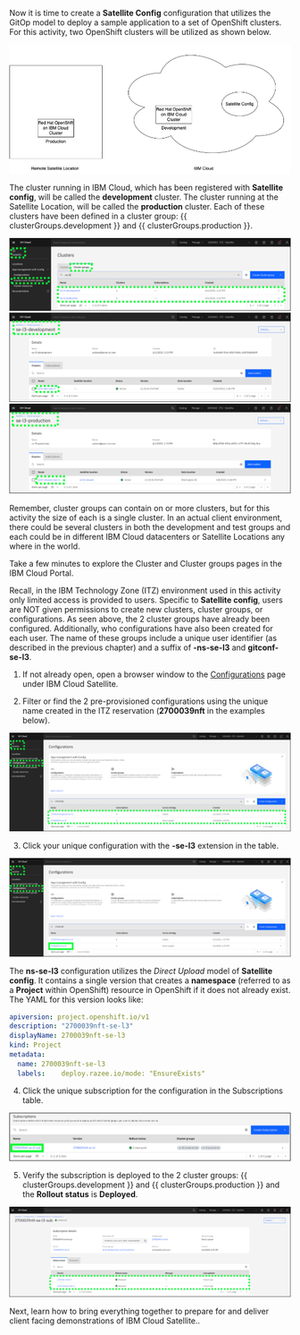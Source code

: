 Now it is time to create a **Satellite Config** configuration that utilizes the GitOp model to deploy a sample application to a set of OpenShift clusters. For this activity, two OpenShift clusters will be utilized as shown below.

![](_attachments/Sat-ConfigDemoArch.png)

The cluster running in IBM Cloud, which has been registered with **Satellite config**, will be called the **development** cluster. The cluster running at the Satellite Location, will be called the **production** cluster. Each of these clusters have been defined in a cluster group: {{ clusterGroups.development }} and {{ clusterGroups.production }}. 

![](_attachments/Sat-ConfigClusterGroups.png)
![](_attachments/Sat-ConfigDevClusterGroup.png)
![](_attachments/Sat-ConfigProdClusterGroup.png)

Remember, cluster groups can contain on or more clusters, but for this activity the size of each is a single cluster. In an actual client environment, there could be several clusters in both the development and test groups and each could be in different IBM Cloud datacenters or Satellite Locations any where in the world.

Take a few minutes to explore the Cluster and Cluster groups pages in the IBM Cloud Portal.

Recall, in the IBM Technology Zone (ITZ) environment used in this activity only limited access is provided to users. Specific to **Satellite config**, users are NOT given permissions to create new clusters, cluster groups, or configurations. As seen above, the 2 cluster groups have already been configured. Additionally, who configurations have also been created for each user. The name of these groups include a unique user identifier (as described in the previous chapter) and a suffix of **-ns-se-l3** and **gitconf-se-l3**. 

1. If not already open, open a browser window to the <a href="https://cloud.ibm.com/satellite/configuration" target="_blank">Configurations</a> page under IBM Cloud Satellite.

2. Filter or find the 2 pre-provisioned configurations using the unique name created in the ITZ reservation (**2700039nft** in the examples below).

![](_attachments/Sat-ConfigMyConfigs.png)

3. Click your unique configuration with the **-se-l3** extension in the table.

![](_attachments/Sat-ConfigMyConfigs-Click-SEL3.png)

The **ns-se-l3** configuration utilizes the *Direct Upload* model of **Satellite config**. It contains a single version that creates a **namespace** (referred to as a **Project** within OpenShift) resource in OpenShift if it does not already exist. The YAML for this version looks like:

```yaml
apiversion: project.openshift.io/v1
description: "2700039nft-se-l3"
displayName: 2700039nft-se-l3
kind: Project
metadata:  
  name: 2700039nft-se-l3  
  labels:    deploy.razee.io/mode: "EnsureExists"
```


4. Click the unique subscription for the configuration in the Subscriptions table.

![](_attachments/Sat-ConfigMyConfigs-Click-SEL3-Sub.png)

5. Verify the subscription is deployed to the 2 cluster groups: {{ clusterGroups.development }} and {{ clusterGroups.production }} and the **Rollout status** is **Deployed**.

![](_attachments/Sat-ConfigMyConfigs-Click-SEL3-SubStatus.png)

Next, learn how to bring everything together to prepare for and deliver client facing demonstrations of IBM Cloud Satellite..